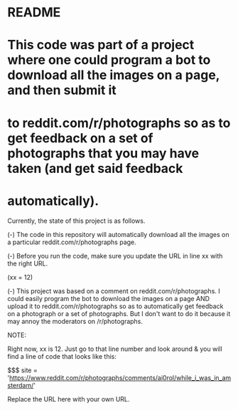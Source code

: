 # README

# This code was part of a project where one could program a bot to download all the images on a page, and then submit it
# to reddit.com/r/photographs so as to get feedback on a set of photographs that you may have taken (and get said feedback
# automatically).

Currently, the state of this project is as follows.

(-) The code in this repository will automatically download all the images on a particular reddit.com/r/photographs page.

(-) Before you run the code, make sure you update the URL in line xx with the right URL.

(xx = 12)

(-) This project was based on a comment on reddit.com/r/photographs. I could easily program the bot to download the 
    images on a page AND upload it to reddit.com/r/photographs so as to automatically get feedback on a photograph or 
    a set of photographs. But I don't want to do it because it may annoy the moderators on /r/photographs.

NOTE:

Right now, xx is 12. Just go to that line number and look around & you will find a line of code that looks like this:

$$$ site = 'https://www.reddit.com/r/photographs/comments/ai0rol/while_i_was_in_amsterdam/'

Replace the URL here with your own URL.


